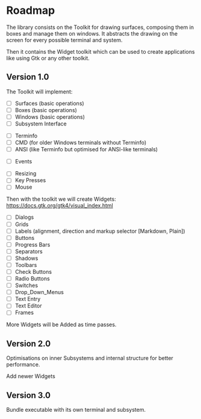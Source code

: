# Roadmap
The library consists on the Toolkit for drawing surfaces, composing them in
boxes and manage them on windows. It abstracts the drawing on the screen for
every possible terminal and system.

Then it contains the Widget toolkit which can be used to create applications
like using Gtk or any other toolkit.

## Version 1.0

The Toolkit will implement:

* [ ] Surfaces (basic operations)
* [ ] Boxes (basic operations)
* [ ] Windows (basic operations)
* [ ] Subsystem Interface
 - [ ] Terminfo
 - [ ] CMD (for older Windows terminals without Terminfo)
 - [ ] ANSI (like Terminfo but optimised for ANSI-like terminals)
* [ ] Events
 - [ ] Resizing
 - [ ] Key Presses
 - [ ] Mouse

Then with the toolkit we will create Widgets:
https://docs.gtk.org/gtk4/visual_index.html
* [ ] Dialogs
* [ ] Grids
* [ ] Labels (alignment, direction and markup selector [Markdown, Plain])
* [ ] Buttons
* [ ] Progress Bars
* [ ] Separators
* [ ] Shadows
* [ ] Toolbars
* [ ] Check Buttons
* [ ] Radio Buttons
* [ ] Switches
* [ ] Drop_Down_Menus
* [ ] Text Entry
* [ ] Text Editor
* [ ] Frames

More Widgets will be Added as time passes.

## Version 2.0
Optimisations on inner Subsystems and internal structure for better
performance.

Add newer Widgets

## Version 3.0
Bundle executable with its own terminal and subsystem.
